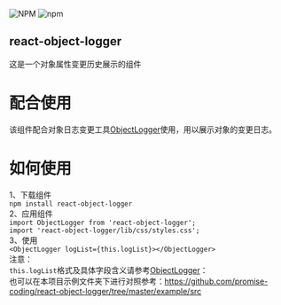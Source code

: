 ![NPM](https://img.shields.io/npm/l/react-object-logger.svg?style=popout) ![npm](https://img.shields.io/npm/v/react-object-logger.svg?style=flat-square)
## react-object-logger

这是一个对象属性变更历史展示的组件

# 配合使用
该组件配合对象日志变更工具[ObjectLogger](https://github.com/yeecode/ObjectLogger)使用，用以展示对象的变更日志。

# 如何使用
1、下载组件  
`npm install react-object-logger`   
2、应用组件  
`import ObjectLogger from 'react-object-logger';`    
`import 'react-object-logger/lib/css/styles.css';`    
3、使用  
`<ObjectLogger logList={this.logList}></ObjectLogger>`  
注意：  
`this.logList`格式及具体字段含义请参考[ObjectLogger](https://github.com/yeecode/ObjectLogger)：  
也可以在本项目示例文件夹下进行对照参考：https://github.com/promise-coding/react-object-logger/tree/master/example/src